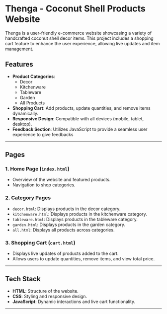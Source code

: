 # Thenga - Coconut Shell Products Website

Thenga is a user-friendly e-commerce website showcasing a variety of handcrafted coconut shell decor items. This project includes a shopping cart feature to enhance the user experience, allowing live updates and item management. 

## Features
- **Product Categories**: 
  - Decor
  - Kitchenware
  - Tableware
  - Garden
  - All Products
- **Shopping Cart**: Add products, update quantities, and remove items dynamically.
- **Responsive Design**: Compatible with all devices (mobile, tablet, desktop).
- **Feedback Section**: Utilizes JavaScript to provide a seamless user experience to give feedbacks

---

## Pages
### 1. **Home Page (`index.html`)**
   - Overview of the website and featured products.
   - Navigation to shop categories.

### 2. **Category Pages**
   - `decor.html`: Displays products in the decor category.
   - `kitchenware.html`: Displays products in the kitchenware category.
   - `tableware.html`: Displays products in the tableware category.
   - `garden.html`: Displays products in the garden category.
   - `all.html`: Displays all products across categories.

### 3. **Shopping Cart (`cart.html`)**
   - Displays live updates of products added to the cart.
   - Allows users to update quantities, remove items, and view total price.

---

## Tech Stack
- **HTML**: Structure of the website.
- **CSS**: Styling and responsive design.
- **JavaScript**: Dynamic interactions and live cart functionality.


---

